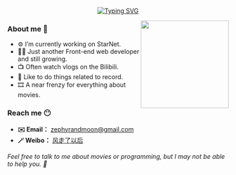 <div align="center">

[![Typing SVG](https://readme-typing-svg.herokuapp.com?color=2A92C0&size=40&width=600&height=120&lines=Hey+There%2C+I'm+Zephyr+%F0%9F%98%89)](https://git.io/typing-svg)
   
</div>

<img align='right' src='https://markdowncun.oss-cn-beijing.aliyuncs.com/9382F15378A8597763FC6D673B329F2A.gif' width='200"'>

### About me 🤭
- ⚙️  I’m currently working on StarNet.
- 👨‍💻  Just another Front-end web developer and still growing.
- 📺  Often watch vlogs on the Bilibili.
- 📝  Like to do things related to record.
- 🎞️  A near frenzy for everything about movies.

### Reach me 😶
- **✉️  Email：** zephyrandmoon@gmail.com
- **🪄  Weibo：** [风走了以后](https://weibo.com/u/3011512391)

*Feel free to talk to me about movies or programming, but I may not be able to help you. 🤣*


